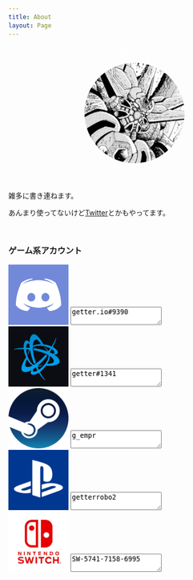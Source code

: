 ```yaml
---
title: About
layout: Page
---
```


  <div style="text-align:center;color:#fff;margin-bottom:15px;">
    書いてる人
  </div>
  <div style="text-align:center">
    <img src="/images/prf.jpg" width="200" style="border-radius:100%">
  </div>
  <div style="text-align:center;color:#fff">
  竜馬(g_empr)
  </div>
<br>

雑多に書き連ねます。

あんまり使ってないけど[Twitter](https://twitter.com/g_empr)とかもやってます。

<br>

### ゲーム系アカウント
<div class="prfBox">
  <div class="prfItem">
  <a href="https://discord.gg/DHFHmsk" target="_blank"><img src="/images/posts/dis.png" height="120"></a>
  <textarea class="ac">getter.io#9390</textarea>
  </div>
  <div class="prfItem">
  <a href="https://www.blizzard.com/ja-jp/" target="_blank"><img src="/images/posts/bli.png" height="120"></a>
  <textarea class="ac">getter#1341</textarea>
  </div>
  <div class="prfItem">
  <a href="https://steamcommunity.com/id/g_empr/" target="_blank"><img src="/images/posts/st.png" height="120"></a>
  <textarea class="ac">g_empr</textarea>
  </div>
  <div class="prfItem">
  <a href="https://www.jp.playstation.com/psn/" target="_blank"><img src="/images/posts/ps.png" height="120"></a>
  <textarea class="ac">getterrobo2</textarea>
  </div>
  <div class="prfItem">
  <a href="https://www.nintendo.co.jp/hardware/switch/" target="_blank"><img src="/images/posts/ns.jpg" height="120"></a>
  <textarea class="ac">SW-5741-7158-6995</textarea>
  </div>
</div>
<script>
  const clip = document.querySelectorAll(".ac");
  for (let i = 0; i < clip.length; i++) {
    clip[i].addEventListener("click", function(){
      let txt = clip[i];
      txt.select();
      document.execCommand("copy");
      console.log("copied");
    })
  }
</script>